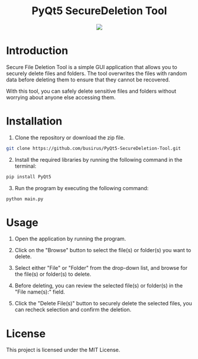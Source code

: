 <div id="header" align="center">
<h1> PyQt5 SecureDeletion Tool </h1>
</div>

<div id="header" align="center">
  <img src="https://image.noelshack.com/fichiers/2023/08/5/1677260751-gui.jpg">
</div>

# Introduction
 
Secure File Deletion Tool is a simple GUI application that allows you to securely delete files and folders. The tool overwrites the files with random data before deleting them to ensure that they cannot be recovered.

With this tool, you can safely delete sensitive files and folders without worrying about anyone else accessing them.

# Installation
 
1. Clone the repository or download the zip file.
```bash
git clone https://github.com/busirus/PyQt5-SecureDeletion-Tool.git
```

2. Install the required libraries by running the following command in the terminal:
```bash
pip install PyQt5
```
3. Run the program by executing the following command:
```bash
python main.py
```

# Usage
1. Open the application by running the program.

2. Click on the "Browse" button to select the file(s) or folder(s) you want to delete.

3. Select either "File" or "Folder" from the drop-down list, and browse for the file(s) or folder(s) to delete.

4. Before deleting, you can review the selected file(s) or folder(s) in the "File name(s):" field.

5. Click the "Delete File(s)" button to securely delete the selected files, you can recheck selection and confirm the deletion.


# License 
This project is licensed under the MIT License. 
